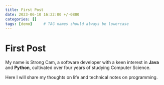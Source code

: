 ```yaml
---
title: First Post
date: 2023-06-10 16:22:00 +/-0800
categories: []
tags: [demo]     # TAG names should always be lowercase
---
```



# First Post
My name is Strong Cam, a software developer with a keen interest in **Java** and **Python**, cultivated over four years of studying Computer Science.

Here I will share my thoughts on life and technical notes on programming.
